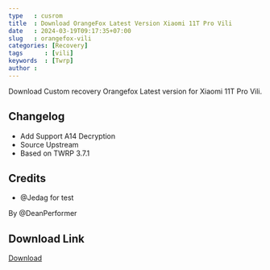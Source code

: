 ```yaml
---
type   : cusrom
title  : Download OrangeFox Latest Version Xiaomi 11T Pro Vili
date   : 2024-03-19T09:17:35+07:00
slug   : orangefox-vili
categories: [Recovery]
tags      : [vili]
keywords  : [Twrp]
author : 
---
```


Download Custom recovery Orangefox Latest version for Xiaomi 11T Pro Vili.


## Changelog
- Add Support A14 Decryption
- Source Upstream
- Based on TWRP 3.7.1

## Credits
- @Jedag for test

By @DeanPerformer


## Download Link
[Download](https://sourceforge.net/projects/premiumprjktrom/files/Vili/PBRP_4.0-vili-Unofficial.img/download)
